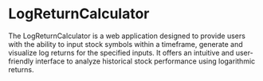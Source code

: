 # LogReturnCalculator
The LogReturnCalculator is a web application designed to provide users with the ability to input stock symbols within a timeframe, generate and visualize log returns for the specified inputs. It offers an intuitive and user-friendly interface to analyze historical stock performance using logarithmic returns.


